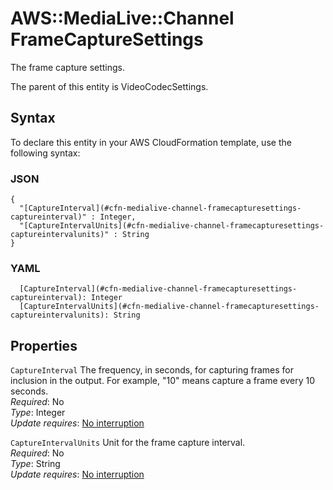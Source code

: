 # AWS::MediaLive::Channel FrameCaptureSettings<a name="aws-properties-medialive-channel-framecapturesettings"></a>

The frame capture settings\.

The parent of this entity is VideoCodecSettings\.

## Syntax<a name="aws-properties-medialive-channel-framecapturesettings-syntax"></a>

To declare this entity in your AWS CloudFormation template, use the following syntax:

### JSON<a name="aws-properties-medialive-channel-framecapturesettings-syntax.json"></a>

```
{
  "[CaptureInterval](#cfn-medialive-channel-framecapturesettings-captureinterval)" : Integer,
  "[CaptureIntervalUnits](#cfn-medialive-channel-framecapturesettings-captureintervalunits)" : String
}
```

### YAML<a name="aws-properties-medialive-channel-framecapturesettings-syntax.yaml"></a>

```
  [CaptureInterval](#cfn-medialive-channel-framecapturesettings-captureinterval): Integer
  [CaptureIntervalUnits](#cfn-medialive-channel-framecapturesettings-captureintervalunits): String
```

## Properties<a name="aws-properties-medialive-channel-framecapturesettings-properties"></a>

`CaptureInterval` <a name="cfn-medialive-channel-framecapturesettings-captureinterval"></a>
The frequency, in seconds, for capturing frames for inclusion in the output\. For example, "10" means capture a frame every 10 seconds\.  
_Required_: No  
_Type_: Integer  
_Update requires_: [No interruption](https://docs.aws.amazon.com/AWSCloudFormation/latest/UserGuide/using-cfn-updating-stacks-update-behaviors.html#update-no-interrupt)

`CaptureIntervalUnits` <a name="cfn-medialive-channel-framecapturesettings-captureintervalunits"></a>
Unit for the frame capture interval\.  
_Required_: No  
_Type_: String  
_Update requires_: [No interruption](https://docs.aws.amazon.com/AWSCloudFormation/latest/UserGuide/using-cfn-updating-stacks-update-behaviors.html#update-no-interrupt)
